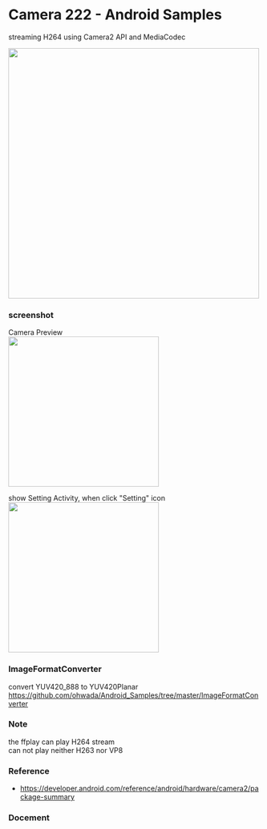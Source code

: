 Camera 222 - Android Samples
===============

streaming H264 using Camera2 API and MediaCodec <br/>

<image src="https://raw.githubusercontent.com/ohwada/Android_Samples/master/Camera222/screenshot/h264_stream_system_overview.png" width="500" /><br/>


### screenshot <br/>
Camera Preview <br/>
<image src="https://raw.githubusercontent.com/ohwada/Android_Samples/master/Camera222/screenshot/camera222_preview.png" width="300" /><br/>

show Setting Activity, when click "Setting" icon <br/>
<image src="https://raw.githubusercontent.com/ohwada/Android_Samples/master/Camera222/screenshot/camera222_setting_activity.png" width="300" /><br/>


### ImageFormatConverter <br/>
convert YUV420_888 to YUV420Planar <br/>
https://github.com/ohwada/Android_Samples/tree/master/ImageFormatConverter <br/>

### Note <br/>
the ffplay can play H264 stream <br/>
can not play neither H263 nor VP8 <br/>

### Reference <br/>
- https://developer.android.com/reference/android/hardware/camera2/package-summary

### Docement <br/>
